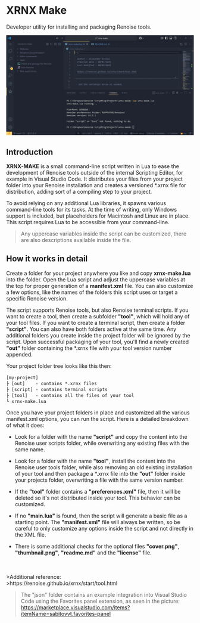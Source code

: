 # XRNX Make

Developer utility for installing and packaging Renoise tools.

![Example integration with Visual Studio Code](/images/vscode.png)

## Introduction

**XRNX-MAKE** is a small command-line script written in Lua to ease the development of Renoise tools outside of the internal Scripting Editor, for example in Visual Studio Code. It distributes your files from your project folder into your Renoise installation and creates a versioned *.xrnx file for distribution, adding sort of a compiling step to your project.

To avoid relying on any additional Lua libraries, it spawns various command-line tools for its tasks. At the time of writing, only Windows support is included, but placeholders for Macintosh and Linux are in place. This script requires Lua to be accessible from your command-line.

>Any uppercase variables inside the script can be customized, there are also descriptions available inside the file.

## How it works in detail

Create a folder for your project anywhere you like and copy **xrnx-make.lua** into the folder. Open the Lua script and adjust the uppercase variables at the top for proper generation of a **manifest.xml** file. You can also customize a few options, like the names of the folders this script uses or target a specific Renoise version.

The script supports Renoise tools, but also Renoise terminal scripts. If you want to create a tool, then create a subfolder **"tool"**, which will hold any of your tool files. If you want to create a terminal script, then create a folder **"script"**. You can also have both folders active at the same time. Any additional folders you create inside the project folder will be ignored by the script. Upon successful packaging of your tool, you'll find a newly created **"out"** folder containing the *.xrnx file with your tool version number appended.

Your project folder tree looks like this then:  
  
    [my-project]
    ├ [out]    - contains *.xrnx files
    ├ [script] - contains terminal scripts
    ├ [tool]   - contains all the files of your tool
    └ xrnx-make.lua

Once you have your project folders in place and customized all the various manifest.xml options, you can run the script. Here is a detailed breakdown of what it does:

- Look for a folder with the name **"script"** and copy the content into the Renoise user scripts folder, while overwriting any existing files with the same name.

- Look for a folder with the name **"tool"**, install the content into the Renoise user tools folder, while also removing an old existing installation of your tool and then package a *.xrnx file into the **"out"** folder inside your projects folder, overwriting a file with the same version number.

- If the **"tool"** folder contains a **"preferences.xml"** file, then it will be deleted so it's not distributed inside your tool. This behavior can be customized.

- If no **"main.lua"** is found, then the script will generate a basic file as a starting point. The **"manifest.xml"** file will always be written, so be careful to only customize any options inside the script and not directly in the XML file.

- There is some additional checks for the optional files **"cover.png"**, **"thumbnail.png"**, **"readme.md"** and the **"license"** file.
<br>
<br>
>Additional reference:<br>
>https://renoise.github.io/xrnx/start/tool.html

>The "json" folder contains an example integration into Visual Studio Code using the Favorites panel extension, as seen in the picture:<br>
>https://marketplace.visualstudio.com/items?itemName=sabitovvt.favorites-panel
